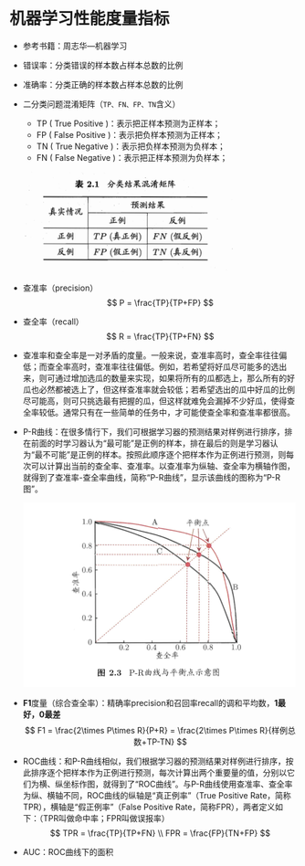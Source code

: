 # 机器学习性能度量指标

- 参考书籍：周志华—机器学习

- 错误率：分类错误的样本数占样本总数的比例

- 准确率：分类正确的样本数占样本总数的比例

- 二分类问题混淆矩阵（`TP、FN、FP、TN`含义）

  - TP ( True Positive )：表示把正样本预测为正样本；
  - FP ( False Positive )：表示把负样本预测为正样本；
  - TN ( True Negative )：表示把负样本预测为负样本；
  - FN ( False Negative )：表示把正样本预测为负样本；

  ![混淆矩阵](./img/confusion-matrix.png)

- 查准率（precision）
  $$
  P = \frac{TP}{TP+FP}
  $$

- 查全率（recall）
  $$
  R = \frac{TP}{TP+FN}
  $$
  

- 查准率和查全率是一对矛盾的度量。一般来说，查准率高时，查全率往往偏低；而查全率高时，查准率往往偏低。例如，若希望将好瓜尽可能多的选出来，则可通过增加选瓜的数量来实现，如果将所有的瓜都选上，那么所有的好瓜也必然都被选上了，但这样查准率就会较低；若希望选出的瓜中好瓜的比例尽可能高，则可只挑选最有把握的瓜，但这样就难免会漏掉不少好瓜，使得查全率较低。通常只有在一些简单的任务中，才可能使查全率和查准率都很高。

- P-R曲线：在很多情行下，我们可根据学习器的预测结果对样例进行排序，排在前面的时学习器认为“最可能”是正例的样本，排在最后的则是学习器认为“最不可能”是正例的样本。按照此顺序逐个把样本作为正例进行预测，则每次可以计算出当前的查全率、查准率。以查准率为纵轴、查全率为横轴作图，就得到了查准率-查全率曲线，简称“P-R曲线”，显示该曲线的图称为“P-R图”。

  ![P-R曲线图](./img/PR-Curve.png)

- **F1**度量（综合查全率）：精确率precision和召回率recall的调和平均数，**1最好，0最差**
  $$
  F1 = \frac{2\times P\times R}{P+R} = \frac{2\times P\times R}{样例总数+TP-TN}
  $$

- ROC曲线：和P-R曲线相似，我们根据学习器的预测结果对样例进行排序，按此排序逐个把样本作为正例进行预测，每次计算出两个重要量的值，分别以它们为横、纵坐标作图，就得到了“ROC曲线”。与P-R曲线使用查准率、查全率为纵、横轴不同，ROC曲线的纵轴是“真正例率”（True Positive Rate，简称TPR），横轴是“假正例率”（False Positive Rate，简称FPR），两者定义如下：（TPR叫做命中率；FPR叫做误报率）
  $$
  TPR = \frac{TP}{TP+FN} \\
  FPR = \frac{FP}{TN+FP}
  $$

- AUC：ROC曲线下的面积

